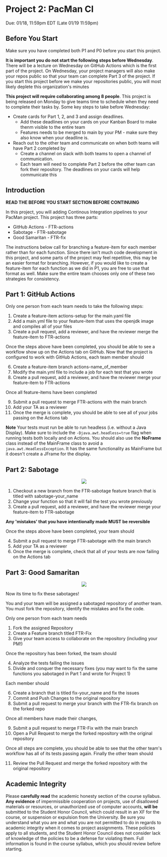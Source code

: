 # Project 2: PacMan CI

Due: 01/18, 11:59pm EDT (Late 01/19 11:59pm)

## Before You Start

Make sure you have completed both P1 and P0 before you start this project.

**It is important you do not start the following steps before Wednesday**. There will be a lecture on Wednesday on GitHub Actions which is the first part of the project. On Wednesday, your project managers will also make your repos public so that your team can complete Part 3 of the project. If you start this project before we make your repositories public, you will most likely deplete this organization's minutes

**This project will require collaborating among 8 people**. This project is being released on Monday to give teams time to schedule when they need to complete their tasks by. Some key steps to take before Wednesday:

- Create cards for Part 1, 2, and 3 and assign deadlines. 
  - Add these deadlines on your cards on your Kanban Board to make thenm visible to the entire team 
  - Features needs to be merged to main by your PM - make sure they also know when your deadline is.
- Reach out to the other team and communicate on when both teams will have Part 2 completed by
  - Create a channel on slack with both teams to open a channel of communication. 
  - Each team will need to complete Part 2 before the other team can fork their repository. The deadlines on your cards will help communicate this

## Introduction

**READ THE BEFORE YOU START SECTION BEFORE CONTINUING** 

In this project, you will adding Continous Integration pipelines to your PacMan project. This project has three parts:

- GitHub Actions - FTR-actions
- Sabotage - FTR-sabotage
- Good Samaritan - FTR-fix

The instructions below call for branching a feature-item for each member rather than for each function. Since there isn't much code development in this project, and some parts of the project may feel repetitive, this may be an easier format for branching. However, if you would like to create a feature-item for each function as we did in P1, you are free to use that format as well. Make sure the entire team chooses only one of these two strategies for consistency.


## Part 1: GitHub Actions

Only one person from each team needs to take the following steps:

1. Create a feature-item actions-setup for the main.yaml file 
2. Add a main.yml file to your feature-item that uses the openjdk image and compiles all of your files
3. Create a pull request, add a reviewer, and have the reviewer merge the feature-item to FTR-actions

Once the steps above have been completed, you should be able to see a workflow show up on the Actions tab on GitHub. Now that the project is configured to work with GitHub Actions, each team member should

6. Create a feature-item branch actions-name_of_member
7. Modify the main.yml file to include a job for each test that you wrote
8. Create a pull request, add a reviewer, and have the reviewer merge your feature-item to FTR-actions

Once all feature-items have been completed

9. Submit a pull request to merge FTR-actions with the main branch
10. Add your TA as a reviewer
11. Once the merge is complete, you should be able to see all of your jobs passing on the Actions tab

**Note** Your tests must run be able to run headless (i.e. without a Java Display). Make sure to include the ```-Djava.awt.headless=true``` flag when running tests both locally and on Actions. You should also use the **NoFrame** class instead of the MainFrame class to avoid a ```java.awt.HeadlessException```. It has the same functionality as MainFrame but it doesn't create a JFrame for the display.

## Part 2: Sabotage

<p align="center">
<img src="https://i.redd.it/n0cz029px3q51.jpg"/>
</p>

1. Checkout a new branch from the FTR-sabotage feature branch that is titled with sabotage-your_name
2. Change your function so that it will fail the test you wrote previously
3. Create a pull request, add a reviewer, and have the reviewer merge your feature-item to FTR-sabotage
 
**Any 'mistakes' that you have intentionally made MUST be reversible**

Once the steps above have been completed, your team should

4. Submit a pull request to merge FTR-sabotage with the main branch
5. Add your TA as a reviewer
6. Once the merge is complete, check that all of your tests are now failing on the Actions tab

## Part 3: Good Samaritan

<p align="center">
<img src="https://wallpapercave.com/wp/wp7559354.png"/>
</p>

Now its time to fix these sabotages!

You and your team will be assigned a sabotaged repository of another team. You must fork the repository, identify the mistakes and fix the code.

Only one person from each team needs

1. Fork the assigned Repository
2. Create a Feature branch titled FTR-Fix
3. Give your team access to collaborate on the repository (including your PM!)

Once the repository has been forked, the team should

4. Analyze the tests failing the issues 
5. Divide and conquer the necessary fixes (you may want to fix the same functions you sabotaged in Part 1 and wrote for Project 1)

Each member should

6. Create a branch that is titled fix-your_name and fix the issues
7. Commit and Push Changes to the original repository
8. Submit a pull request to merge your branch with the FTR-fix branch on the forked repo

Once all members have made their changes,

9. Submit a pull request to merge FTR-Fix with the main branch
10. Open a Pull Request to merge the forked repository with the original repository

Once all steps are complete, you should be able to see that the other team's workflow has all of its tests passing again. Finally the other team should

11. Review the Pull Request and merge the forked repository with the original repository

## Academic Integrity

Please **carefully read** the academic honesty section of the course syllabus. **Any evidence** of impermissible cooperation on projects, use of disallowed materials or resources, or unauthorized use of computer accounts, **will be** submitted to the Student Honor Council, which could result in an XF for the course, or suspension or expulsion from the University. Be sure you understand what you are and what you are not permitted to do in regards to academic integrity when it comes to project assignments. These policies apply to all students, and the Student Honor Council does not consider lack of knowledge of the policies to be a defense for violating them. Full information is found in the course syllabus, which you should review before starting.
